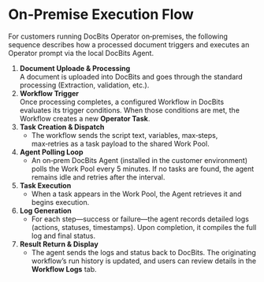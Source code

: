 # On‑Premise Execution Flow

For customers running DocBits Operator on‑premises, the following sequence describes how a processed document triggers and executes an Operator prompt via the local DocBits Agent.

1. **Document Uploade & Processing**\
   A document is uploaded into DocBits and goes through the standard processing (Extraction, validation, etc.).
2. **Workflow Trigger**\
   Once processing completes, a configured Workflow in DocBits evaluates its trigger conditions. When those conditions are met, the Workflow creates a new **Operator Task**.
3. **Task Creation & Dispatch**
   * The workflow sends the script text, variables, max‑steps, max‑retries as a task payload to the shared Work Pool.
4. **Agent Polling Loop**
   * An on‑prem DocBits Agent (installed in the customer environment) polls the Work Pool every 5 minutes. If no tasks are found, the agent remains idle and retries after the interval.
5. **Task Execution**
   * When a task appears in the Work Pool, the Agent retrieves it and begins execution.
6. **Log Generation**
   * For each step—success or failure—the agent records detailed logs (actions, statuses, timestamps). Upon completion, it compiles the full log and final status.
7. **Result Return & Display**
   * The agent sends the logs and status back to DocBits. The originating workflow’s run history is updated, and users can review details in the **Workflow Logs** tab.

